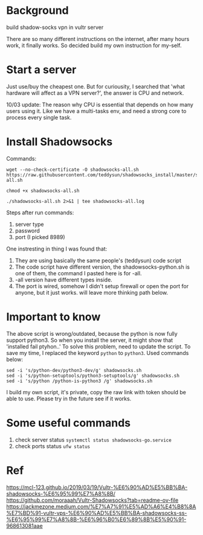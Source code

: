 # Background
build shadow-socks vpn in vultr server

There are so many different instructions on the internet, after many hours work, it finally works. So decided build my own instruction for my-self.

# Start a server
Just use/buy the cheapest one. But for curiousity, I searched that 'what hardware will affect as a VPN server?', the answer is CPU and network.

10/03 update: 
The reason why CPU is essential that depends on how many users using it. Like we have a multi-tasks env, and need a strong core to process every single task.

# Install Shadowsocks
Commands:
```
wget --no-check-certificate -O shadowsocks-all.sh https://raw.githubusercontent.com/teddysun/shadowsocks_install/master/shadowsocks-all.sh

chmod +x shadowsocks-all.sh

./shadowsocks-all.sh 2>&1 | tee shadowsocks-all.log
```

Steps after run commands:
1. server type
2. password
3. port (I picked 8989)

One instresting in thing I was found that:
1. They are using basically the same people's (teddysun) code script
2. The code script have different version, the shadowsocks-python.sh is one of them, the command I pasted here is for -all.
3. -all version have different types inside.
4. The port is wired, somehow I didn't setup firewall or open the port for anyone, but it just works. will leave more thinking path below.

# Important to know
The above script is wrong/outdated, because the python is now fully support python3. So when you install the server, it might show that 'installed fail ptyhon..'
To solve this problem, need to update the script. To save my time, I replaced the keyword `python` to `python3`.
Used commands below:
```
sed -i 's/python-dev/python3-dev/g' shadowsocks.sh
sed -i 's/python-setuptools/python3-setuptools/g' shadowsocks.sh
sed -i 's/python /python-is-python3 /g' shadowsocks.sh
```

I build my own script, it's private, copy the raw link with token should be able to use. Please try in the future see if it works.

# Some useful commands
1. check server status
   `systemctl status shadowsocks-go.service`
2. check ports status
   `ufw status`

# Ref
https://mcl-123.github.io/2019/03/19/Vultr-%E6%90%AD%E5%BB%BA-shadowsocks-%E6%95%99%E7%A8%8B/
https://github.com/moraaah/Vultr-Shadowsocks?tab=readme-ov-file
https://jackmezone.medium.com/%E7%A7%91%E5%AD%A6%E4%B8%8A%E7%BD%91-vultr-vps-%E6%90%AD%E5%BB%BA-shadowsocks-ss-%E6%95%99%E7%A8%8B-%E6%96%B0%E6%89%8B%E5%90%91-968613081aae
